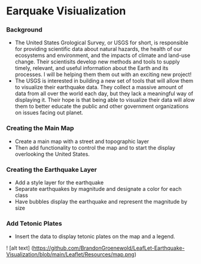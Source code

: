 # Earquake Visiualization

### Background
- The United States Grological Survey, or USGS for short, is responsible for providing scientific data about natural hazards, the health of our ecosystems and environment, and the impacts of climate and land-use change. Their scientisits develop new methods and tools to supply timely, relevant, and useful information about the Earth and its processes. I will be helping them them out with an exciting new project! 
- The USGS is interested in building a new set of tools that will allow them to visualize their earthquake data. They collect a massive amount of data from all over the world each day, but they lack a meaningful way of displaying it. Their hope is that being able to visualize their data will alow them to better educate the public and other government organizations on issues facing out planet.

### Creating the Main Map
- Create a main map with a street and topographic layer
- Then add functionality to control the map and to start the display overlooking the United States.

### Creating the Earthquake Layer
- Add a style layer for the earthquake
- Separate earthquakes by magnitude and designate a color for each class
- Have bubbles display the earthquake and represent the magnitude by size

### Add Tetonic Plates
- Insert the data to display tetonic plates on the map and a legend.

! [alt text] (https://github.com/BrandonGroenewold/LeafLet-Earthquake-Visualization/blob/main/Leaflet/Resources/map.png)
